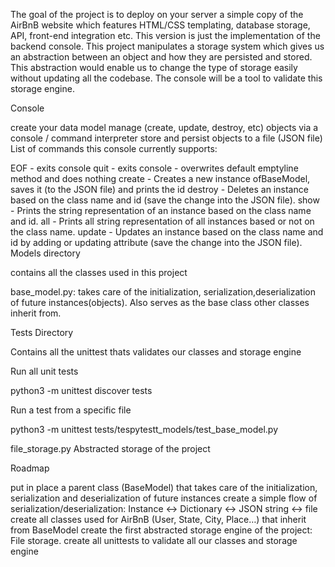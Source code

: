 The goal of the project is to deploy on your server a simple copy of the AirBnB website which features HTML/CSS templating, database storage, API, front-end integration etc. This version is just the implementation of the backend console. This project manipulates a storage system which gives us an abstraction between an object and how they are persisted and stored. This abstraction would enable us to change the type of storage easily without updating all the codebase. The console will be a tool to validate this storage engine.

Console

create your data model
manage (create, update, destroy, etc) objects via a console / command interpreter
store and persist objects to a file (JSON file)
List of commands this console currently supports:

EOF - exits console
quit - exits console
<emptyline> - overwrites default emptyline method and does nothing
create - Creates a new instance ofBaseModel, saves it (to the JSON file) and prints the id
destroy - Deletes an instance based on the class name and id (save the change into the JSON file).
show - Prints the string representation of an instance based on the class name and id.
all - Prints all string representation of all instances based or not on the class name.
update - Updates an instance based on the class name and id by adding or updating attribute (save the change into the JSON file).
Models directory

contains all the classes used in this project

base_model.py: takes care of the initialization, serialization,deserialization of future instances(objects). Also serves as the base class other classes inherit from.

Tests Directory

Contains all the unittest thats validates our classes and storage engine

Run all unit tests

python3 -m unittest discover tests

Run a test from a specific file

python3 -m unittest tests/tespytestt_models/test_base_model.py

file_storage.py Abstracted storage of the project

Roadmap

put in place a parent class (BaseModel) that takes care of the initialization, serialization and deserialization of future instances
create a simple flow of serialization/deserialization: Instance <-> Dictionary <-> JSON string <-> file
create all classes used for AirBnB (User, State, City, Place…) that inherit from BaseModel
create the first abstracted storage engine of the project: File storage.
create all unittests to validate all our classes and storage engine
